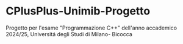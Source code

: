 # CPlusPlus-Unimib-Progetto
Progetto per l'esame "Programmazione C++" dell'anno accademico 2024/25, Universitá degli Studi di Milano- Bicocca
